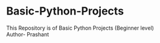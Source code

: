 # Basic-Python-Projects
This Repository is of Basic Python Projects (Beginner level)
<br>
Author- Prashant 
